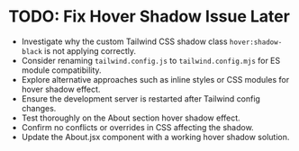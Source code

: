 # TODO: Fix Hover Shadow Issue Later

- Investigate why the custom Tailwind CSS shadow class `hover:shadow-black` is not applying correctly.
- Consider renaming `tailwind.config.js` to `tailwind.config.mjs` for ES module compatibility.
- Explore alternative approaches such as inline styles or CSS modules for hover shadow effect.
- Ensure the development server is restarted after Tailwind config changes.
- Test thoroughly on the About section hover shadow effect.
- Confirm no conflicts or overrides in CSS affecting the shadow.
- Update the About.jsx component with a working hover shadow solution.
